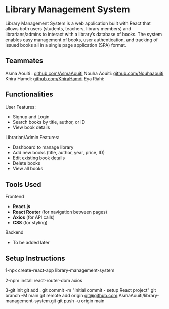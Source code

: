 # Library Management System
Library Management System is a web application built with React that allows both users (students, teachers, library members) and librarians/admins to interact with a library’s database of books. The system enables easy management of books, user authentication, and tracking of issued books all in a single page application (SPA) format.



## Teammates
Asma Aouiti : [github.com/AsmaAouiti](https://github.com/AsmaAouiti)
Nouha Aouiti: [github.com/Nouhaaouiti](https://github.com/Nouhaaouiti)
Khira Hamdi: [github.com/KhiraHamdi](https://github.com/KhiraHamdi)
Eya Riahi:



## Functionalities
User Features:
- Signup and Login
- Search books by title, author, or ID
- View book details

Librarian/Admin Features:
- Dashboard to manage library
- Add new books (title, author, year, price, ID)
- Edit existing book details
- Delete books
- View all books



## Tools Used
Frontend
- **React.js**
- **React Router** (for navigation between pages)
- **Axios** (for API calls)
- **CSS** (for styling)

Backend
- To be added later


## Setup Instructions
1-npx create-react-app library-management-system

2-npm install react-router-dom axios

3-git init
git add .
git commit -m "Initial commit - setup React project"
git branch -M main
git remote add origin git@github.com:AsmaAouiti/library-management-system.git
git push -u origin main